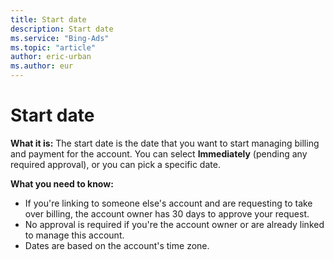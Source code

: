 ```yaml
---
title: Start date
description: Start date
ms.service: "Bing-Ads"
ms.topic: "article"
author: eric-urban
ms.author: eur
---
```


# Start date

**What it is:**  The start date is the date that you want to start managing billing and payment for the account. You can select **Immediately** (pending any required approval), or you can pick a specific date.

**What you need to know:**

- If you're linking to someone else's account and are requesting to take over billing, the account owner has 30 days to approve your request.
- No approval is required if you're the account owner or are already linked to manage this account.
- Dates are based on the account's time zone.


